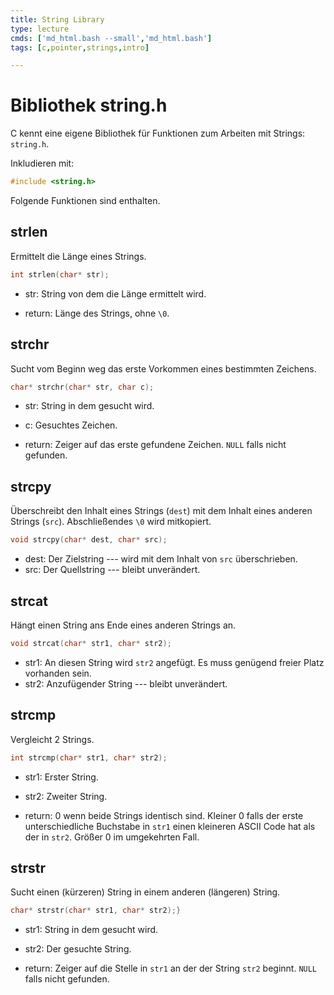 ```yaml
---
title: String Library
type: lecture
cmds: ['md_html.bash --small','md_html.bash']
tags: [c,pointer,strings,intro]

---
```




# Bibliothek string.h

C kennt eine eigene Bibliothek für Funktionen zum Arbeiten mit Strings: `string.h`.

Inkludieren mit:

```c
#include <string.h>
```

Folgende Funktionen sind enthalten.

## **strlen**

Ermittelt die Länge eines Strings. 

```c++
int strlen(char* str);
```

- str: String von dem die Länge ermittelt wird.

- return: Länge des Strings, ohne `\0`.



## **strchr**

Sucht vom Beginn weg das erste Vorkommen eines bestimmten Zeichens. 

```c++
char* strchr(char* str, char c);
```

- str: String in dem gesucht wird.

- c: Gesuchtes Zeichen.

- return: Zeiger auf das erste gefundene Zeichen.
  `NULL` falls nicht gefunden.



## **strcpy**

Überschreibt den Inhalt eines Strings (`dest`) mit dem Inhalt eines anderen Strings (`src`).
Abschließendes `\0` wird mitkopiert.

```c++
void strcpy(char* dest, char* src);
```


- dest: Der Zielstring --- wird mit dem Inhalt von `src` überschrieben. 
- src: Der Quellstring --- bleibt unverändert.

## **strcat**

Hängt einen String ans Ende eines anderen Strings an.

```c++
void strcat(char* str1, char* str2);
```

- str1: An diesen String wird `str2` angefügt. Es muss genügend freier Platz vorhanden sein.
- str2: Anzufügender String --- bleibt unverändert.

## **strcmp**

Vergleicht 2 Strings.

```c++
int strcmp(char* str1, char* str2);
```

- str1: Erster String.
- str2: Zweiter String.

- return:
  0 wenn beide Strings identisch sind. 
  Kleiner 0 falls der erste unterschiedliche Buchstabe in `str1` einen kleineren ASCII Code hat als der in `str2`.
  Größer 0 im umgekehrten Fall.

## **strstr**

Sucht einen (kürzeren) String in einem anderen (längeren) String.

```c++
char* strstr(char* str1, char* str2);}
```

- str1: String in dem gesucht wird.
- str2: Der gesuchte String.

- return: Zeiger auf die Stelle in `str1` an der der String `str2` beginnt.
  `NULL` falls nicht gefunden.




